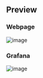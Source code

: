 ## Preview

### Webpage
![image](https://github.com/user-attachments/assets/ff54c8dc-049b-43a5-971d-20f44a099f16)

### Grafana
![image](https://github.com/user-attachments/assets/afd8ff97-20ef-45a6-a68b-d0378fa75d5a)
